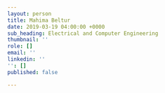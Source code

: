 ```yaml
---
layout: person
title: Mahima Beltur
date: 2019-03-19 04:00:00 +0000
sub_heading: Electrical and Computer Engineering
thumbnail: ''
role: []
email: ''
linkedin: ''
'': []
published: false

---
```

